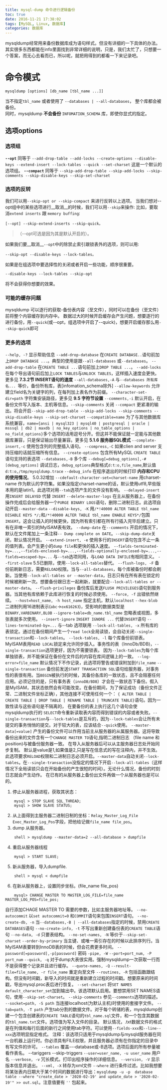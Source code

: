 ```yaml
---
title: mysql-dump 命令进行逻辑备份
toc: true
date: 2016-11-21 17:38:02
tags: [MySQL, Linux, 数据库]
categories: 数据库
---
```

mysqldump经常用来备份数据库成为语句样式。但没有详细的一下具体的办法。
其实很多东西都能在info里面找到非常详细的说明，只是，我们太忙了，只想要一个答案，而无心去看而已，所以呢，就把用得到的都看一下来记录吧。
<!--more-->
# 命令模式

	mysqldump [options] [db_name [tbl_name ...]]
当不指定`tbl_name` 或者使用了 `--databases | --all-databases`， 整个库都会被备份。  
同时，mysqldump __不会备份__ `INFOMATION_SCHEMA` 库，即使你显式的指定。  
## 选项options
### 选项组
__`--opt`__ 同等于 `--add-drop-table --add-locks --create-options --disable-keys --extend-insert --lock-tables --quick --set-charset` 这是一个默认的选项组。
__`--compact`__ 同等于 `--skip-add-drop-table --skip-add-locks --skip-comments --skip-disable-keys --skip-set-charset`
### 选项的反转
我们可以用`--skip-opt or --skip-compact` 来进行反转以上选项。
当我们想对--opt组中的某些选项进行__取消__的时候，我们可以用`--skip`来操作:
比如，要取消`extend inserts` 跟 `memory buffing`:

	[--opt] --skip-extend-inserts --skip-quick。
>（--opt可选是因为其是默认开启的）。

如果我们要__取消__`--opt`中的除禁止索引跟锁表外的选项，则可以用:

	--skip-opt --disable-keys --lock-tables。
如果是在组选项中要选择性的关闭或者开启一些功能，顺序很重要。

	--disable-keys --lock-tables --skip-opt 
将不会获得你想要的效果。

### 可能的缓存问题
mysqldump 可以逐行的获取-备份表内容（至文件），同时可以在备份（至文件）前将整个内容缓存到内存中。
数据过大的时候开启缓存会产生问题，想要逐行的进行备份，用`--quick`(或--opt，组选项中开启了--quick)，想要开启缓存那么用`--skip-quick`即可

### 更多的选项
`--help, -?` 显示帮助信息
`--add-drop-database` 在`CREATE DATABASE..`语句前加上`DROP DATABASE ...`。典型的使用是跟`--all-databases` 或`--databases`。
`--add-drop-table` 在`CREATE TABLE ...`语句前加上`DROP TABLE ...`。
`--add-locks` 在每个导出语句前后加上`LOCK TABLES`与`UNLOCK TABLES`，这样插入速度会更快。 更多见 __7.3.2节 INSERT语句的速度__
`--all-databases,-A` 与`--databases 所有库名... `等价，备份所有库，表[infomation_schema除外]
`--allow-keywords` 允许建立field名为关键字的列，在每列加上表名作为前缀。
`--character-set-dir=path` 字符集安装路径，更多见 __9.5 字符节设置__
`--comments,-i` 默认开启，在备份文件写入版本、主机等信息。`--skip-comments` 关闭
`--compact` 更紧凑的输出。将会开启`--skip-add-drop-table --skip-add-locks --skip-comments --skip-disable-keys --skip-set-charset`
`--compatible=name` 为了与其他数据库系统兼容，`name={ansi | mysql323 | mysql40 | postgresql | oracle | msssql | db2 | maxdb | no_key_options | no_table_options | no_field_options}`多个选项的话用逗号分开。但这并不能保证就一定能与其他数据库兼容，只是保证输出尽量兼容。更多见 __5.1.6 服务器SQL模式__
`--complate-insert,-c` 使用包含列的完整插入语句。
`--compress,-C` 如果clien and server 支持压缩的话就压缩所有信息。
`--create-options` 包含所有MySQL `CREATE TABLE` 语句支持的表选项
`--databases,-B` 多个库
`--debug[=debug_options],-#[debug_options]` 调试日志，`debug_options`典型格式`d:t:o,file_name`,默认值`d:t:o,/tmp/mysqldump.trace`
`--debug_info` 在程序退出的时候打印 __内存和CPU的使用情况__。 5.0.32增加
`--cdefault-character-set=charset-name` 用charset-name 作为默认的字符集。如果没指定charset-name的话，默认使用utf8,早些版本用的是latin1。此选项对用`--tab`选项产生的文件没有影响。
`--delayed-insert` 用`INSERT DELAYED` 代替 `INSERT`
`--delete-master-logs` 在主从服务器上，在备份操作完成后会给服务器一个`PURGE BINARY LOGS`语句，删除二进制日志。此选项自动开启`--master-data`
`--disable-keys, -K`  用`/*!40000 ALTER TABLE tbl_name DISABLE KEYS */;`和`/*!40000 ALTER TABLE tbl_name ENABLE KEYS*/`包围`INSERT`。这会让插入的时候更快，因为所有索引都在所有行插入完毕后建立。只有在非唯一索引的MyISAM表有效。
`--dump-date` 在`--comments` 开启的情况下，默认在文件尾加上一条注释`-- Dump complete on DATE`。`--skip-dump-date`关闭，默认情况开启。
`--extend-insert, -e` 使用多行的`INSERT`语句包含不止一条的值列表。会产生更小的`dump file`和更快的插入速度。
`--fields-terminated-by=...,--fields-enclosed-by=...,--fields-optionally-enclosed-by=...,--fields=escaped-by=...` 与`--tab`选项同用，与`LOAD DATA INFILE`有相同意义。
`--first-slave` 5.5已删除，使用`--lock-all-tables`替代。
`--flush-logs, -F` 备份前刷新日志，需要`RELOAD`权限。当与`--all-databases`，每个库被备份时都会刷新。当使用`--lock-all-tables or --master-data`，日志只有在所有表在锁定的时候被刷新一次。想要备份跟日志一起刷新，就要配合`--lock-all-tables or --master-data`。
`--flush-privileges` 备份库后发送`FLUSH PRIVILEGES`语句到服务器。当其他有库依赖于此库进行恢复的时候必须使用。
`--force, -f` 出错依然继续。
`--host=host_name, -h host_name` 指定主机，默认`localhost`
`--hex-blob` 二进制列用16进制表示(`abc`->`ox616263`)，受影响的数据类型是`BINARY,VARBINARY,BLOB`
`--ignore-table=db_name.tbl_name` 忽略表或视图，多张表就多次使用。
`--insert-ignore` `INSERT IGNORE ...` 代替`INSERT`语句
`--lines-terminated-by=...`  与--tab 选项联用
`--lock-all-tables, -x` 所有库的表锁定。通过在备份期间产生一个`read lock`全局读锁，会自动关闭`--single-transaction`和`--lock-tables`。
`--lock-tables, -l` 每个库备份前锁表。MyISAM表用`READ LOCAL`锁定来允许同步插入。事务性的表（InnoDb/BDB)，`--single-transaction`选项更好，因为不需要锁表。 因为`--lock-tables`为每个库单独锁表，并不能保证在备份在文件后的内容在库间逻辑上的一致。
`--log-error=file_name` 默认情况下不作记录，此选项将警告或错误附加到`file_name`
`--single-transaction` 备份前发送`START TRANSACTION SQL`语句给服务器，对事务性的表很有用。当`BEGIN`被执行的时候，其备份各库的一致状态，且不会阻塞任何应用。必须记住的是，只有事务表（`innoDB/BDB`）才会在一致状态下备份。假入是MyISAM，其状态依然会有可能改变。在备份期间，为了保证成功（备份文件正常、二进制文件坐标正确），其他连接不可使用任何一个： `{ ALTER TABLE | CREATE TABLE | DROP TABLE | RENAME TABLE | TRUNCATE TABLE}`语句。因为一致性读与这些语句是不隔离的， 在要备份的表上执行这几个语句会使 mysqldump执行的 `SELECT`命令重新读取表内容而得到错误的内容或者失败。`--single-transaction`与`--lock-tables`是互斥的，因为`--lock-tables`会让所有未提交的事务悄悄的提交。对于较大的表，应该结合`--quick`使用。
`--master-data[=value]` 产生的备份文件可以作用当前主从服务器的从属服务器。这将导致备份出来的文件含有一个`CHANGE MASTER TO`语句,指明二进制日志 （file name 和 position)与被备份服务器一致。 在导入从服务器后可以从主服务器日志处开始同步复制。 默认是value是1,如果值是2,只是写在信息式的写在注释内，并不生效。 此选项要求`RELOAD`权限和二进制日志必须开启。`--master-data`自动关闭`--lock-tables`。在`--single-transaction`没指定的情况下开启`--lock-all-tables`（这样情况下全局读锁只会在开始备份的产生很短的时间）。无论什么情况，备份的时刻日志就会产生动作。
在已有的从服务器上备份出文件再做一个从服务器也是可以的。

1. 停止从服务器进程，获取其状态：
```
	mysql > STOP SLAVE SQL_THREAD;
	mysql > SHOW SLAVE STATUS;
```
2. 从上面得到主服务器二进制日制的坐标：`Relay_Master_Log_File Exec_Master_Log_Pos`字段，把他给记做`file_name file_pos`。
3. dump 从服务器。
```
	shell > mysqldump --master-data=2 --all-database > dumpfile	  
```
4. 重启从服务器线程
```
	mysql > START SLAVE;	   
```
5. 新从服务器，导入dumpfile.
```
	shell > mysql < dumpfile	      
```
6. 在新从服务器上，设置同步坐标。(file_name file_pos)
```
	mysql> CHANGE MASTER TO MASTER_LOG_FILE=file_name MASTER_LOG_POS=file_pos;	   
```

自行添加CHAGE MASTER TO 需要的参数，比如主服务器地址等。
`--no-autocommit` 以`set autocommit=0` 和`COMMIT`语句来包围`INSERT`语句。
`--no-create-db, -n` 当`--databases,-B | --all-databases`指定的时候，禁用`CREATE DATABASES`语句
`--no-create-info, -t` 不写出重新创建备份表的`CREATE TABLE`语句
`--no-data, -d` 只要表结构。
`--no-set-names, -N` 等价于`--skip-set-charset`
`--order-by-primary` 当主键、或唯一索引存在的时候以此排序列行。当MyISAM表要转到InnoDB表的时候，但会花费更多时间。
`--password[=password],-p[password]` 密码
`-pipe, -W`
`--port=port_num, -P port_num`
`--quick, -q` 对于dump大表很实用。强制mysqldump一次获取一行而不是获得整个记录并且进行缓存。
`--quote-names, -Q` 
`--result-file=file_name, -r file_name` 重定向至文件
`--routines, -R` 包括函数跟结构。但没有时间戳，新导入的时间就是重新建立过程的时间戳。想要原来的时间戳，导出mysql.proc表后进行恢复。
`--set-charset` 将`SET NAMES default_character_set`加到输出中。该选项默认启用。要想禁用SET NAMES语句，使用`--skip-set-charset`。
`--skip-comments` 参见`--comments`选项的描述。
`--socket=path, -S path` 当连接localhost(为默认主机)时使用的套接字文件。
`--tab=path, -T path` 产生tab分割的数据文件。对于每个转储的表，mysqldump创建一个包含创建表的`CREATE TABLE`语句的`tbl_name.sql`文件，和一个包含其数据的`tbl_name.txt`文件。选项值为写入文件的目录。
    默认情况，.txt数据文件的格式是在列值和每行后面的新行之间使用tab字符。可以使用`--fields-xxx`和`--line--xxx`选项明显指定格式。
    注释：该选项只适用于mysqldump与mysqld服务器在同一台机器上运行时。你必须具有FILE权限，并且服务器必须有在你指定的目录中有写文件的许可。
`--tables` 覆盖---database或-B选项。选项后面的所有参量被看作表名。
--tariggers --skip-triggers
`--user=user_name, -u user_name` 用户名
`--verbose, -v` 冗长模式。打印出程序操作的详细信息。
`--version, -V` 显示版本信息并退出。
`--xml, -X` 转存为xml文件
`--where` 进行条件过滤。比如我想要将某张表内日期大于某个时间的数据进行导出：`mysqldump -u -p  database table --where "create_date > '2020-02-19' and update_date > '2020-02-19'" >> out.sql`。注意值要有 `''` 包起来。
